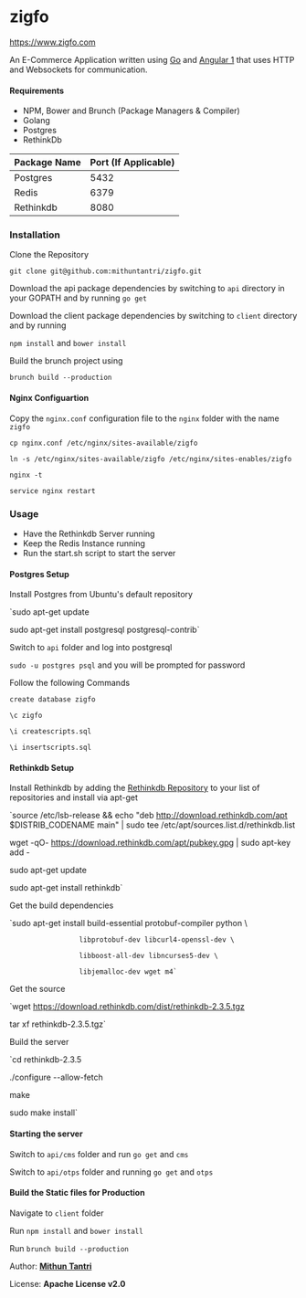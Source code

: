 # zigfo
https://www.zigfo.com

An E-Commerce Application written using [Go](https://golang.org) and [Angular 1](https://angularjs.org) that uses HTTP and Websockets for communication.

#### Requirements

* NPM, Bower and Brunch (Package Managers & Compiler)
* Golang
* Postgres
* RethinkDb

|Package Name|Port (If Applicable)|
|------------|--------------------|
|Postgres    |5432                |
|Redis       |6379                |
|Rethinkdb   |8080                |

### Installation

Clone the Repository

`git clone git@github.com:mithuntantri/zigfo.git`

Download the api package dependencies by switching to `api` directory in your GOPATH and by running `go get`

Download the client package dependencies by switching to `client` directory and by running

`npm install` and `bower install`

Build the brunch project using

`brunch build --production`

#### Nginx Configuartion

Copy the `nginx.conf` configuration file to the `nginx` folder with the name `zigfo`

`cp nginx.conf /etc/nginx/sites-available/zigfo`

`ln -s /etc/nginx/sites-available/zigfo /etc/nginx/sites-enables/zigfo`

`nginx -t`

`service nginx restart`

### Usage

* Have the Rethinkdb Server running
* Keep the Redis Instance running
* Run the start.sh script to start the server

#### Postgres Setup

Install Postgres from Ubuntu's default repository

`sudo apt-get update

sudo apt-get install postgresql postgresql-contrib`

Switch to `api` folder and log into postgresql

`sudo -u postgres psql` and you will be prompted for password

Follow the following Commands

`create database zigfo`

`\c zigfo`

`\i createscripts.sql`

`\i insertscripts.sql`

#### Rethinkdb Setup

Install Rethinkdb by adding the [Rethinkdb Repository](http://download.rethinkdb.com/apt) to your list of repositories and install via apt-get

`source /etc/lsb-release && echo "deb http://download.rethinkdb.com/apt $DISTRIB_CODENAME main" | sudo tee /etc/apt/sources.list.d/rethinkdb.list

wget -qO- https://download.rethinkdb.com/apt/pubkey.gpg | sudo apt-key add -

sudo apt-get update

sudo apt-get install rethinkdb`

Get the build dependencies

`sudo apt-get install build-essential protobuf-compiler python \

                     libprotobuf-dev libcurl4-openssl-dev \
                     
                     libboost-all-dev libncurses5-dev \
                     
                     libjemalloc-dev wget m4`

Get the source

`wget https://download.rethinkdb.com/dist/rethinkdb-2.3.5.tgz

tar xf rethinkdb-2.3.5.tgz`

Build the server

`cd rethinkdb-2.3.5

./configure --allow-fetch

make

sudo make install`

#### Starting the server

Switch to `api/cms` folder and run `go get` and `cms`

Switch to `api/otps` folder and running `go get` and `otps`

#### Build the Static files for Production

Navigate to `client` folder

Run `npm install` and `bower install`

Run `brunch build --production`

Author: **[Mithun Tantri](http://mithuntantri.in)**

License: **Apache License v2.0**
